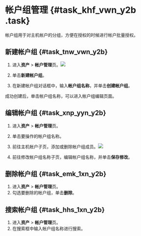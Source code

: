 # 帐户组管理 {#task_khf_vwn_y2b .task}

帐户组用于对主机帐户的分组，方便在授权的时候进行帐户批量授权。

## 新建帐户组 {#task_tnw_vwn_y2b}

1.  进入**资产** \> **帐户管理**页。![](http://static-aliyun-doc.oss-cn-hangzhou.aliyuncs.com/assets/img/18800/153663004210453_zh-CN.png)

 
2.  单击**新建帐户组**。 
3.  在新建帐户组对话框中，输入**帐户组名称**，并单击**创建帐户组**。 

成功创建后，单击帐户组名称，可以进入帐户组编辑页面。

## 编辑帐户组 {#task_xnp_yyn_y2b}

1.  进入**资产** \> **帐户管理**页。 
2.  单击要操作的帐户组名称。 
3.   前往主机帐户子页，添加或删除帐户组成员。![](http://static-aliyun-doc.oss-cn-hangzhou.aliyuncs.com/assets/img/18800/153663004210456_zh-CN.png)

 
4.  前往修改帐户组名称子页，编辑帐户组名称，并单击**保存修改**。 

## 删除帐户组 {#task_emk_1xn_y2b}

1.  进入**资产** \> **帐户管理**页。 
2.  勾选要删除的帐户组，单击**删除**。 

## 搜索帐户组 {#task_hhs_1xn_y2b}

1.  进入**资产** \> **帐户管理**页。 
2.  在搜索框中输入帐户组名称进行搜索。 

